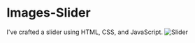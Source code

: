 # Images-Slider
I've crafted a slider using HTML, CSS, and JavaScript.
![Slider](https://github.com/qadirjaved1999/Images-Slider/assets/108120593/6a5792f5-da09-4039-8551-b6922a4de1c4)
